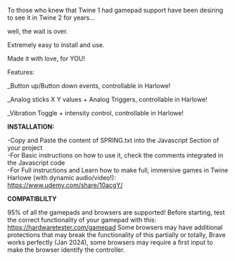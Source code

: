 To those who knew that Twine 1 had gamepad support have been desiring to see it in Twine 2 for years...

well, the wait is over.

Extremely easy to install and use. 

Made it with love, for YOU!

Features:

_Button up/Button down events, controllable in Harlowe!

_Analog sticks X Y values + Analog Triggers, controllable in Harlowe!

_Vibration Toggle + intensity control, controllable in Harlowe!


**INSTALLATION:**

-Copy and Paste the content of SPRING.txt into the Javascript Section of your project
<br>
-For Basic instructions on how to use it, check the comments integrated in the Javascript code
<br>
-For Full instructions and Learn how to make full, immersive games in Twine Harlowe (with dynamic audio/video!): https://www.udemy.com/share/10acgY/


**COMPATIBLILTY**

95% of all the gamepads and browsers are supported!
Before starting, test the correct functionality of your gamepad with this: https://hardwaretester.com/gamepad
Some browsers may have additional protections that may break the functionality of this partially or totally,
Brave works perfectly (Jan 2024),
some browsers may require a first input to make the browser identify the controller.
